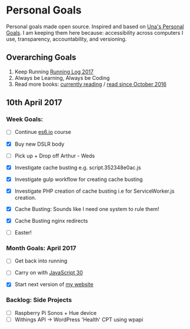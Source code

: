 Personal Goals
==============

Personal goals made open source. Inspired and based on [Una's Personal Goals](https://github.com/una/personal-goals). I am keeping them here because: accessibility across computers I use, transparency, accountability, and versioning.

## Overarching Goals
1. Keep Running [Running Log 2017](/running/2017-weekly.md)
2. Always be Learning, Always be Coding
3. Read more books: [currently reading](/books/books-in-progress.md) / [read since October 2016](/books/books-read.md)

## 10th April 2017

### Week Goals:
- [ ] Continue [es6.io](https://es6.io) course
- [x] Buy new DSLR body
- [ ] Pick up + Drop off Arthur - Weds
- [x] Investigate cache busting e.g. script.352348e0ac.js
- [x] Investigate gulp workflow for creating cache busting
- [x] Investigate PHP creation of cache busting i.e for ServiceWorker.js creation.
- [x] Cache Busting: Sounds like I need one system to rule them!
- [x] Cache Busting nginx redirects
- [ ] Easter!


### Month Goals: April 2017
- [ ] Get back into running
- [ ] Carry on with [JavaScript 30](https://javascript30.com/)
- [x] Start next version of [my website](https://big-andy.co.uk)


### Backlog: Side Projects
- [ ] Raspberry Pi Sonos + Hue device
- [ ] Withings API -> WordPress 'Health' CPT using wpapi
